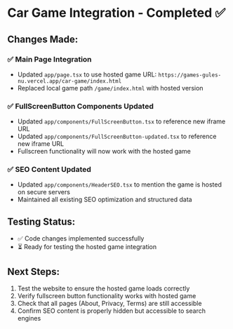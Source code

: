 # Car Game Integration - Completed ✅

## Changes Made:

### ✅ Main Page Integration
- Updated `app/page.tsx` to use hosted game URL: `https://games-gules-nu.vercel.app/car-game/index.html`
- Replaced local game path `/game/index.html` with hosted version

### ✅ FullScreenButton Components Updated
- Updated `app/components/FullScreenButton.tsx` to reference new iframe URL
- Updated `app/components/FullScreenButton-updated.tsx` to reference new iframe URL
- Fullscreen functionality will now work with the hosted game

### ✅ SEO Content Updated
- Updated `app/components/HeaderSEO.tsx` to mention the game is hosted on secure servers
- Maintained all existing SEO optimization and structured data

## Testing Status:
- ✅ Code changes implemented successfully
- ⏳ Ready for testing the hosted game integration

## Next Steps:
1. Test the website to ensure the hosted game loads correctly
2. Verify fullscreen button functionality works with hosted game
3. Check that all pages (About, Privacy, Terms) are still accessible
4. Confirm SEO content is properly hidden but accessible to search engines
